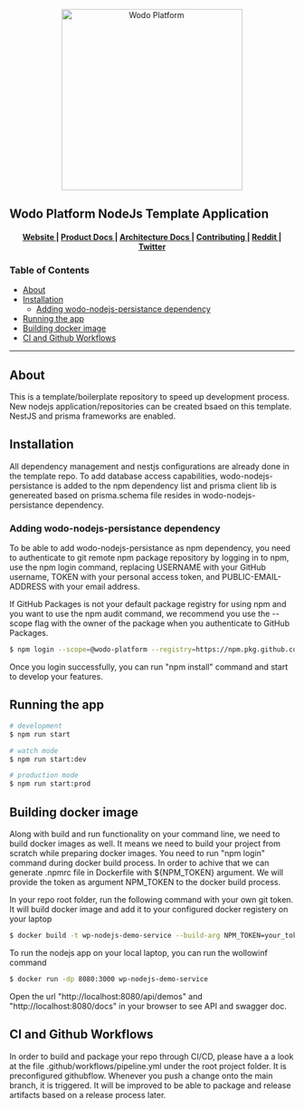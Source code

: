 <p align="center">
  <a href="http://wodoplatform.io/" target="blank"><img src="https://github.com/wodo-platform/wodo-docs/blob/main/images/wodo_logo.png" width="320" alt="Wodo Platform" /></a>
</p>

<h2> Wodo Platform NodeJs Template Application </h2>

<div align="center">
  <h4>
    <a href="#">
      Website
    </a>
    <span> | </span>
    <a href="#">
      Product Docs
    </a>
    <span> | </span>
    <a href="#">
      Architecture Docs
    </a>
    <span> | </span>
    <!-- <a href="#"> -->
    <!--   CLI -->
    <!-- </a> -->
    <!-- <span> | </span> -->
    <a href="#/CONTRIBUTING.md">
      Contributing
    </a>
    <span> | </span>
    <a href="#">
      Reddit
    </a>
    <span> | </span>
    <a href="#">
      Twitter
    </a>
  </h4>
</div>

<h3> Table of Contents </h3> 

- [About](#about)
- [Installation](#installation)
  - [Adding wodo-nodejs-persistance dependency](#adding-wodo-nodejs-persistance-dependency)
- [Running the app](#running-the-app)
- [Building docker image](#building-docker-image)
- [CI and Github Workflows](#ci-and-github-workflows)

----

## About

This is a template/boilerplate repository to speed up development process. New nodejs application/repositories can be created bsaed on this template. NestJS and prisma frameworks are enabled. 

## Installation

All dependency management and nestjs configurations are already done in the template repo. To add database access capabilities,  wodo-nodejs-persistance is added to the npm dependency list and prisma client lib is genereated based on prisma.schema file resides in wodo-nodejs-persistance dependency.

###  Adding wodo-nodejs-persistance dependency

To be able to add wodo-nodejs-persistance as npm dependency, you need to authenticate to git remote npm package repository by logging in to npm, use the npm login command, replacing USERNAME with your GitHub username, TOKEN with your personal access token, and PUBLIC-EMAIL-ADDRESS with your email address.

If GitHub Packages is not your default package registry for using npm and you want to use the npm audit command, we recommend you use the --scope flag with the owner of the package when you authenticate to GitHub Packages.

```bash
$ npm login --scope=@wodo-platform --registry=https://npm.pkg.github.com --u serhattanrikut --p your_token 
```

Once you login successfully, you can run "npm install" command and start to develop your features. 



## Running the app

```bash
# development
$ npm run start

# watch mode
$ npm run start:dev

# production mode
$ npm run start:prod
```

## Building docker image

Along with build and run functionality on your command line, we need to build docker images as well. It means we need to build your project from scratch while preparing docker images. You need to run "npm login" command during docker build process. In order to achive that we can generate .npmrc file in Dockerfile with ${NPM_TOKEN} argument. We will provide the token as argument NPM_TOKEN to the docker build process. 

In your repo root folder, run the following command with your own git token. It will build docker image and add it to your configured docker registery on your laptop

```bash
$ docker build -t wp-nodejs-demo-service --build-arg NPM_TOKEN=your_token . 
```

To run the nodejs app on your local laptop, you can run the wollowinf command

```bash
$ docker run -dp 8080:3000 wp-nodejs-demo-service
```

Open the url "http://localhost:8080/api/demos" and "http://localhost:8080/docs" in your browser to see API and swagger doc.

## CI and Github Workflows

In order to build and package your repo through CI/CD, please have a a look at the file .github/workflows/pipeline.yml under the root project folder. It is preconfigured githubflow. Whenever you push a change onto the main branch, it is triggered. It will be improved to be able to package and release artifacts based on a release process later.
